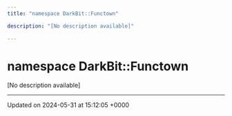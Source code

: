 ```yaml
---
title: "namespace DarkBit::Functown"

description: "[No description available]"

---
```


# namespace DarkBit::Functown

[No description available]






-------------------------------

Updated on 2024-05-31 at 15:12:05 +0000